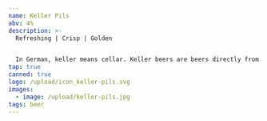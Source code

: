 ```yaml
---
name: Keller Pils
abv: 4%
description: >-
  Refreshing | Crisp | Golden


  In German, keller means cellar. Keller beers are beers directly from the cellar. Our Keller pils is packaged right off our lagering tanks. 
tap: true
canned: true
logo: /upload/icon_keller-pils.svg
images:
  - image: /upload/keller-pils.jpg
tags: beer
---
```

